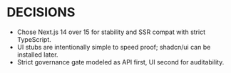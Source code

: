 # DECISIONS

- Chose Next.js 14 over 15 for stability and SSR compat with strict TypeScript.
- UI stubs are intentionally simple to speed proof; shadcn/ui can be installed later.
- Strict governance gate modeled as API first, UI second for auditability.
